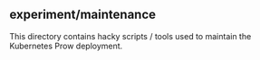 ## experiment/maintenance

This directory contains hacky scripts / tools used to maintain the Kubernetes Prow deployment.

